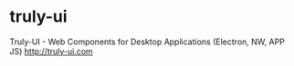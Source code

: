 # truly-ui
Truly-UI - Web Components for Desktop Applications (Electron, NW, APP JS) http://truly-ui.com
